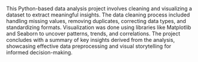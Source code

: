 This Python-based data analysis project involves cleaning and visualizing a dataset to extract meaningful insights. The data cleaning process included handling missing values, removing duplicates, correcting data types, and standardizing formats. Visualization was done using libraries like Matplotlib and Seaborn to uncover patterns, trends, and correlations. The project concludes with a summary of key insights derived from the analysis, showcasing effective data preprocessing and visual storytelling for informed decision-making.
